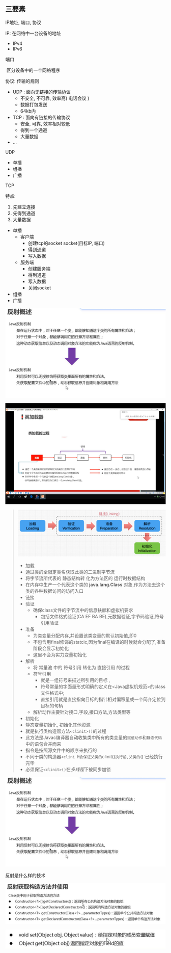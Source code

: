 ## 三要素

IP地址, 端口, 协议

IP: 在网络中一台设备的地址

- IPv4
- IPv6

端口

​	区分设备中的一个网络程序

协议: 传输的规则

- UDP : 面向无链接的传输协议
  - 不安全, 不可靠, 效率高( 电话会议 )
  - 数据打包发送
  - 64kb内
- TCP : 面向有链接的传输协议
  - 安全, 可靠,  效率相对较低
  - 得到一个通道
  - 大量数据
- ...

UDP

- 单播
- 组播
- 广播



TCP

特点: 

1. 先建立连接
2. 先得到通道
3. 大量数据

- 单播
  - 客户端
    - 创建tcp的socket  socket(目标IP, 端口)
    - 得到通道
    - 写入数据
  - 服务端
    - 创建服务端
    - 得到通道
    - 写入数据
    - 关闭socket
- 组播
- 广播







![image-20210410092854953](other1.assets/image-20210410111757523.png)

![image-20210410092909782](other1.assets/image-20210410092909782.png)

>
>
>![image-20210410093925613](other1.assets/image-20210410093925613.png)
>
>* 加载
>  * 通过类的全限定类名获取此类的二进制字节流
>  * 将字节流所代表的 静态结构转 化为方法区的 运行时数据结构
>  * 在内存中生产一个代表这个类的 **java.lang.Class** 对象,作为方法去这个类的各种数据访问的访问入口
>* 链接
>  * 验证
>    * 确保class文件的字节流中的信息扶额和虚拟机要求
>      * 包括文件格式验证(CA EF BA BE),元数据验证,字节码验证,符号引用验证
>  * 准备
>    * 为类变量分配内存,并设置该类变量的默认初始值,即0
>    * 不包含用final修饰的statcic,因为final在编译的时候就会分配了,准备阶段会显示初始化
>    * 这里不会为实力变量初始化
>  * 解析
>    * 将 常量池 中的 符号引用 转化为 直接引用 的过程
>    * 符号引用
>      *  就是一组符号来描述所引用的目标 ,
>      * 符号常量的字面量形式明确的定义在<Java虚拟机规范>的class文件格式中; 
>      * 直接引用就是直接指向目标的指针相对偏移量或一个简介定位到目标的句柄
>    * 解析动作主要针对接口,字段,接口方法,方法类型等
>* 初始化
>  * 静态变量初始化, 初始化其他资源
>  * 就是执行类构造器方法`<clinit>()`的过程
>  * 此方法是Javac编译器自动收集类中所有的类变量的`赋值动作`和`静态代码`中的语句合并而来
>  * 指令是按照源文件中的顺序来执行的
>  * 不同于类的构造器`<clini M会保证父类的`clinit()`执行前,父类的`<clinit>()`已经执行完毕
>  * 必须保证`<clinit>()`在*多线程*下被同步加锁



![image-20210410111757523](other1.assets/image-20210410111757523.png)

反射是什么样的技术



![image-20210410141739247](other1.assets/image-20210410141739247.png)

![image-20210410154041854](other1.assets/image-20210410154041854.png)
